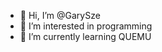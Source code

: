 - 👋 Hi, I’m @GarySze
- 👀 I’m interested in programming
- 🌱 I’m currently learning QUEMU

<!---
GarySze/GarySze is a ✨ special ✨ repository because its `README.md` (this file) appears on your GitHub profile.
You can click the Preview link to take a look at your changes.
--->
